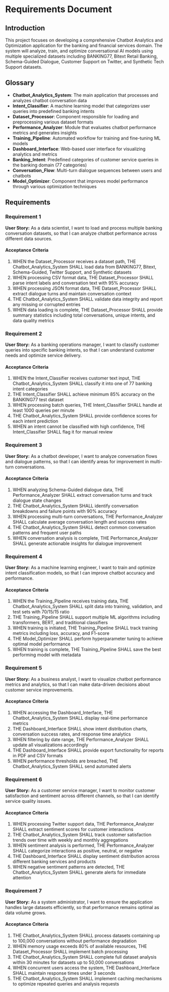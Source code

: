 # Requirements Document

## Introduction

This project focuses on developing a comprehensive Chatbot Analytics and Optimization application for the banking and financial services domain. The system will analyze, train, and optimize conversational AI models using multiple specialized datasets including BANKING77, Bitext Retail Banking, Schema-Guided Dialogue, Customer Support on Twitter, and Synthetic Tech Support datasets.

## Glossary

- **Chatbot_Analytics_System**: The main application that processes and analyzes chatbot conversation data
- **Intent_Classifier**: A machine learning model that categorizes user queries into predefined banking intents
- **Dataset_Processor**: Component responsible for loading and preprocessing various dataset formats
- **Performance_Analyzer**: Module that evaluates chatbot performance metrics and generates insights
- **Training_Pipeline**: Automated workflow for training and fine-tuning ML models
- **Dashboard_Interface**: Web-based user interface for visualizing analytics and metrics
- **Banking_Intent**: Predefined categories of customer service queries in the banking domain (77 categories)
- **Conversation_Flow**: Multi-turn dialogue sequences between users and chatbots
- **Model_Optimizer**: Component that improves model performance through various optimization techniques

## Requirements

### Requirement 1

**User Story:** As a data scientist, I want to load and process multiple banking conversation datasets, so that I can analyze chatbot performance across different data sources.

#### Acceptance Criteria

1. WHEN the Dataset_Processor receives a dataset path, THE Chatbot_Analytics_System SHALL load data from BANKING77, Bitext, Schema-Guided, Twitter Support, and Synthetic datasets
2. WHEN processing CSV format data, THE Dataset_Processor SHALL parse intent labels and conversation text with 95% accuracy
3. WHEN processing JSON format data, THE Dataset_Processor SHALL extract dialogue turns and maintain conversation context
4. THE Chatbot_Analytics_System SHALL validate data integrity and report any missing or corrupted entries
5. WHEN data loading is complete, THE Dataset_Processor SHALL provide summary statistics including total conversations, unique intents, and data quality metrics

### Requirement 2

**User Story:** As a banking operations manager, I want to classify customer queries into specific banking intents, so that I can understand customer needs and optimize service delivery.

#### Acceptance Criteria

1. WHEN the Intent_Classifier receives customer text input, THE Chatbot_Analytics_System SHALL classify it into one of 77 banking intent categories
2. THE Intent_Classifier SHALL achieve minimum 85% accuracy on the BANKING77 test dataset
3. WHEN processing batch queries, THE Intent_Classifier SHALL handle at least 1000 queries per minute
4. THE Chatbot_Analytics_System SHALL provide confidence scores for each intent prediction
5. WHEN an intent cannot be classified with high confidence, THE Intent_Classifier SHALL flag it for manual review

### Requirement 3

**User Story:** As a chatbot developer, I want to analyze conversation flows and dialogue patterns, so that I can identify areas for improvement in multi-turn conversations.

#### Acceptance Criteria

1. WHEN analyzing Schema-Guided dialogue data, THE Performance_Analyzer SHALL extract conversation turns and track dialogue state changes
2. THE Chatbot_Analytics_System SHALL identify conversation breakdowns and failure points with 90% accuracy
3. WHEN processing multi-turn conversations, THE Performance_Analyzer SHALL calculate average conversation length and success rates
4. THE Chatbot_Analytics_System SHALL detect common conversation patterns and frequent user paths
5. WHEN conversation analysis is complete, THE Performance_Analyzer SHALL generate actionable insights for dialogue improvement

### Requirement 4

**User Story:** As a machine learning engineer, I want to train and optimize intent classification models, so that I can improve chatbot accuracy and performance.

#### Acceptance Criteria

1. WHEN the Training_Pipeline receives training data, THE Chatbot_Analytics_System SHALL split data into training, validation, and test sets with 70/15/15 ratio
2. THE Training_Pipeline SHALL support multiple ML algorithms including transformers, BERT, and traditional classifiers
3. WHEN training is initiated, THE Training_Pipeline SHALL track training metrics including loss, accuracy, and F1-score
4. THE Model_Optimizer SHALL perform hyperparameter tuning to achieve optimal model performance
5. WHEN training is complete, THE Training_Pipeline SHALL save the best performing model with metadata

### Requirement 5

**User Story:** As a business analyst, I want to visualize chatbot performance metrics and analytics, so that I can make data-driven decisions about customer service improvements.

#### Acceptance Criteria

1. WHEN accessing the Dashboard_Interface, THE Chatbot_Analytics_System SHALL display real-time performance metrics
2. THE Dashboard_Interface SHALL show intent distribution charts, conversation success rates, and response time analytics
3. WHEN filtering by date range, THE Performance_Analyzer SHALL update all visualizations accordingly
4. THE Dashboard_Interface SHALL provide export functionality for reports in PDF and CSV formats
5. WHEN performance thresholds are breached, THE Chatbot_Analytics_System SHALL send automated alerts

### Requirement 6

**User Story:** As a customer service manager, I want to monitor customer satisfaction and sentiment across different channels, so that I can identify service quality issues.

#### Acceptance Criteria

1. WHEN processing Twitter support data, THE Performance_Analyzer SHALL extract sentiment scores for customer interactions
2. THE Chatbot_Analytics_System SHALL track customer satisfaction trends over time with weekly and monthly aggregations
3. WHEN sentiment analysis is performed, THE Performance_Analyzer SHALL categorize interactions as positive, neutral, or negative
4. THE Dashboard_Interface SHALL display sentiment distribution across different banking services and products
5. WHEN negative sentiment patterns are detected, THE Chatbot_Analytics_System SHALL generate alerts for immediate attention

### Requirement 7

**User Story:** As a system administrator, I want to ensure the application handles large datasets efficiently, so that performance remains optimal as data volume grows.

#### Acceptance Criteria

1. THE Chatbot_Analytics_System SHALL process datasets containing up to 100,000 conversations without performance degradation
2. WHEN memory usage exceeds 80% of available resources, THE Dataset_Processor SHALL implement batch processing
3. THE Chatbot_Analytics_System SHALL complete full dataset analysis within 30 minutes for datasets up to 50,000 conversations
4. WHEN concurrent users access the system, THE Dashboard_Interface SHALL maintain response times under 3 seconds
5. THE Chatbot_Analytics_System SHALL implement caching mechanisms to optimize repeated queries and analysis requests